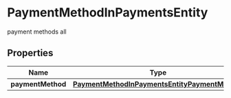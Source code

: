 

# PaymentMethodInPaymentsEntity

payment methods all

## Properties

| Name | Type | Description | Notes |
|------------ | ------------- | ------------- | -------------|
|**paymentMethod** | [**PaymentMethodInPaymentsEntityPaymentMethod**](PaymentMethodInPaymentsEntityPaymentMethod.md) |  |  [optional] |



